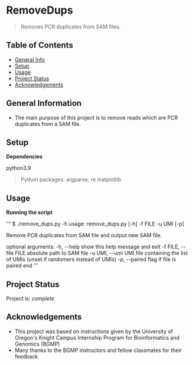 # RemoveDups
> Removes PCR duplicates from SAM files. 

## Table of Contents
* [General Info](#general-information)
* [Setup](#setup)
* [Usage](#usage)
* [Project Status](#project-status)
* [Acknowledgements](#acknowledgements)



## General Information
- The main purpose of this project is to remove reads which are PCR duplicates from a SAM file. 



## Setup

**Dependencies**

python3.9
> Python packages: argparse, re
matplotlib




## Usage

**Running the script**

'''
$ ./remove_dups.py -h
usage: remove_dups.py [-h] -f FILE -u UMI [-p]

Remove PCR duplicates from SAM file and output new SAM file.

optional arguments:
  -h, --help            show this help message and exit
  -f FILE, --file FILE  absolute path to SAM file
  -u UMI, --umi UMI     file containing the list of UMIs (unset if randomers
                        instead of UMIs)
  -p, --paired          flag if file is paired end
'''



## Project Status
Project is: _complete_ 


## Acknowledgements
- This project was based on instructions given by the University of Oregon's Knight Campus Internship Program for Bioinformatics and Genomics (BGMP)
- Many thanks to the BGMP instructors and fellow classmates for their feedback



